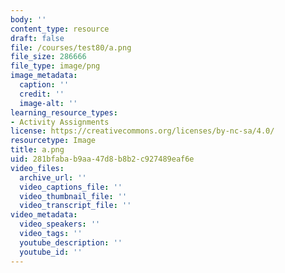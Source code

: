 ```yaml
---
body: ''
content_type: resource
draft: false
file: /courses/test80/a.png
file_size: 286666
file_type: image/png
image_metadata:
  caption: ''
  credit: ''
  image-alt: ''
learning_resource_types:
- Activity Assignments
license: https://creativecommons.org/licenses/by-nc-sa/4.0/
resourcetype: Image
title: a.png
uid: 281bfaba-b9aa-47d8-b8b2-c927489eaf6e
video_files:
  archive_url: ''
  video_captions_file: ''
  video_thumbnail_file: ''
  video_transcript_file: ''
video_metadata:
  video_speakers: ''
  video_tags: ''
  youtube_description: ''
  youtube_id: ''
---
```

